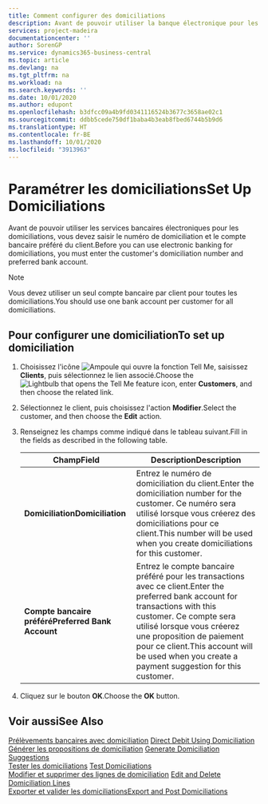 ```yaml
---
title: Comment configurer des domiciliations
description: Avant de pouvoir utiliser la banque électronique pour les domiciliations, vous devez entrer le compte bancaire préféré et le numéro de domiciliation du client.
services: project-madeira
documentationcenter: ''
author: SorenGP
ms.service: dynamics365-business-central
ms.topic: article
ms.devlang: na
ms.tgt_pltfrm: na
ms.workload: na
ms.search.keywords: ''
ms.date: 10/01/2020
ms.author: edupont
ms.openlocfilehash: b3dfcc09a4b9fd0341116524b3677c3658ae02c1
ms.sourcegitcommit: ddbb5cede750df1baba4b3eab8fbed6744b5b9d6
ms.translationtype: HT
ms.contentlocale: fr-BE
ms.lasthandoff: 10/01/2020
ms.locfileid: "3913963"
---
```

# <a name="set-up-domiciliations"></a><span data-ttu-id="0b182-103">Paramétrer les domiciliations</span><span class="sxs-lookup"><span data-stu-id="0b182-103">Set Up Domiciliations</span></span>
<span data-ttu-id="0b182-104">Avant de pouvoir utiliser les services bancaires électroniques pour les domiciliations, vous devez saisir le numéro de domiciliation et le compte bancaire préféré du client.</span><span class="sxs-lookup"><span data-stu-id="0b182-104">Before you can use electronic banking for domiciliations, you must enter the customer's domiciliation number and preferred bank account.</span></span>  

> [!NOTE]  
>  <span data-ttu-id="0b182-105">Vous devez utiliser un seul compte bancaire par client pour toutes les domiciliations.</span><span class="sxs-lookup"><span data-stu-id="0b182-105">You should use one bank account per customer for all domiciliations.</span></span>  

## <a name="to-set-up-domiciliation"></a><span data-ttu-id="0b182-106">Pour configurer une domiciliation</span><span class="sxs-lookup"><span data-stu-id="0b182-106">To set up domiciliation</span></span>  

1.  <span data-ttu-id="0b182-107">Choisissez l'icône ![Ampoule qui ouvre la fonction Tell Me](../../media/ui-search/search_small.png "Dites-moi ce que vous voulez faire"), saisissez **Clients**, puis sélectionnez le lien associé.</span><span class="sxs-lookup"><span data-stu-id="0b182-107">Choose the ![Lightbulb that opens the Tell Me feature](../../media/ui-search/search_small.png "Tell me what you want to do") icon, enter **Customers**, and then choose the related link.</span></span>  
2.  <span data-ttu-id="0b182-108">Sélectionnez le client, puis choisissez l'action **Modifier**.</span><span class="sxs-lookup"><span data-stu-id="0b182-108">Select the customer, and then choose the **Edit** action.</span></span>  
3.  <span data-ttu-id="0b182-109">Renseignez les champs comme indiqué dans le tableau suivant.</span><span class="sxs-lookup"><span data-stu-id="0b182-109">Fill in the fields as described in the following table.</span></span>  

    |<span data-ttu-id="0b182-110">Champ</span><span class="sxs-lookup"><span data-stu-id="0b182-110">Field</span></span>|<span data-ttu-id="0b182-111">Description</span><span class="sxs-lookup"><span data-stu-id="0b182-111">Description</span></span>|  
    |---------------------------------|---------------------------------------|  
    |<span data-ttu-id="0b182-112">**Domiciliation**</span><span class="sxs-lookup"><span data-stu-id="0b182-112">**Domiciliation**</span></span>|<span data-ttu-id="0b182-113">Entrez le numéro de domiciliation du client.</span><span class="sxs-lookup"><span data-stu-id="0b182-113">Enter the domiciliation number for the customer.</span></span> <span data-ttu-id="0b182-114">Ce numéro sera utilisé lorsque vous créerez des domiciliations pour ce client.</span><span class="sxs-lookup"><span data-stu-id="0b182-114">This number will be used when you create domiciliations for this customer.</span></span>|  
    |<span data-ttu-id="0b182-115">**Compte bancaire préféré**</span><span class="sxs-lookup"><span data-stu-id="0b182-115">**Preferred Bank Account**</span></span>|<span data-ttu-id="0b182-116">Entrez le compte bancaire préféré pour les transactions avec ce client.</span><span class="sxs-lookup"><span data-stu-id="0b182-116">Enter the preferred bank account for transactions with this customer.</span></span> <span data-ttu-id="0b182-117">Ce compte sera utilisé lorsque vous créerez une proposition de paiement pour ce client.</span><span class="sxs-lookup"><span data-stu-id="0b182-117">This account will be used when you create a payment suggestion for this customer.</span></span>|  

4.  <span data-ttu-id="0b182-118">Cliquez sur le bouton **OK**.</span><span class="sxs-lookup"><span data-stu-id="0b182-118">Choose the **OK** button.</span></span>  

## <a name="see-also"></a><span data-ttu-id="0b182-119">Voir aussi</span><span class="sxs-lookup"><span data-stu-id="0b182-119">See Also</span></span>  
 <span data-ttu-id="0b182-120">[Prélèvements bancaires avec domiciliation](direct-debit-using-domiciliation.md) </span><span class="sxs-lookup"><span data-stu-id="0b182-120">[Direct Debit Using Domiciliation](direct-debit-using-domiciliation.md) </span></span>  
 <span data-ttu-id="0b182-121">[Générer les propositions de domiciliation](how-to-generate-domiciliation-suggestions.md) </span><span class="sxs-lookup"><span data-stu-id="0b182-121">[Generate Domiciliation Suggestions](how-to-generate-domiciliation-suggestions.md) </span></span>  
 <span data-ttu-id="0b182-122">[Tester les domiciliations](how-to-test-domiciliations.md) </span><span class="sxs-lookup"><span data-stu-id="0b182-122">[Test Domiciliations](how-to-test-domiciliations.md) </span></span>  
 <span data-ttu-id="0b182-123">[Modifier et supprimer des lignes de domiciliation](how-to-edit-and-delete-domiciliation-lines.md) </span><span class="sxs-lookup"><span data-stu-id="0b182-123">[Edit and Delete Domiciliation Lines](how-to-edit-and-delete-domiciliation-lines.md) </span></span>  
 [<span data-ttu-id="0b182-124">Exporter et valider les domiciliations</span><span class="sxs-lookup"><span data-stu-id="0b182-124">Export and Post Domiciliations</span></span>](how-to-export-and-post-domiciliations.md)
